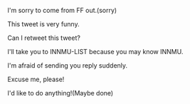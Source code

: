 I'm sorry to come from FF out.(sorry)

This tweet is very funny.

Can I retweet this tweet?

I'll take you to INNMU-LIST because you may know INNMU.

I'm afraid of sending you reply suddenly.

Excuse me, please!

I'd like to do anything!(Maybe done)
